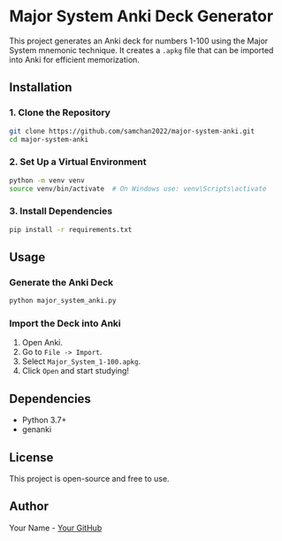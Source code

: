 # Major System Anki Deck Generator

This project generates an Anki deck for numbers 1-100 using the Major System mnemonic technique. It creates a `.apkg` file that can be imported into Anki for efficient memorization.

## Installation

### 1. Clone the Repository
```bash
git clone https://github.com/samchan2022/major-system-anki.git
cd major-system-anki
```

### 2. Set Up a Virtual Environment
```bash
python -m venv venv
source venv/bin/activate  # On Windows use: venv\Scripts\activate
```

### 3. Install Dependencies
```bash
pip install -r requirements.txt
```

## Usage

### Generate the Anki Deck
```bash
python major_system_anki.py
```

### Import the Deck into Anki
1. Open Anki.
2. Go to `File -> Import`.
3. Select `Major_System_1-100.apkg`.
4. Click `Open` and start studying!

## Dependencies
- Python 3.7+
- genanki

## License
This project is open-source and free to use.

## Author
Your Name - [Your GitHub](https://github.com/your-username)

